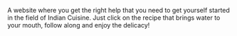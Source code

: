 A website where you get the right help that you need to get yourself started in the field of Indian Cuisine. Just click on the recipe that brings water to your mouth, follow along and enjoy the delicacy!